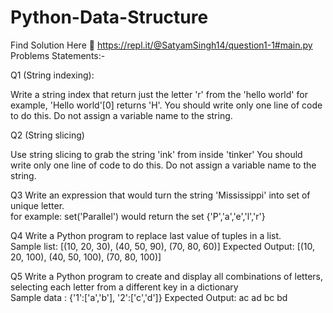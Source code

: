 # Python-Data-Structure
Find Solution Here 💁‍ https://repl.it/@SatyamSingh14/question1-1#main.py  </br>
Problems Statements:- </br>

Q1 (String indexing): </br>

Write a string index that return just  the letter 'r' from  the 'hello world'
for example, 'Hello world'[0] returns 'H'.
You should write only one line of code to do this. Do not assign a variable name to the string.  


Q2 (String slicing) </br>

Use string slicing to grab the string 'ink'  from inside 'tinker'
You should write only one line of code to do this. Do not assign a variable name to the string.  


Q3 Write an expression that would turn the string 'Mississippi' into set of unique letter. </br>
for example:
set('Parallel')
would return the set {'P','a','e','l','r'}

Q4  Write a Python program to replace last value of tuples in a list. </br>
Sample list: [(10, 20, 30), (40, 50, 90), (70, 80, 60)]
Expected Output: [(10, 20, 100), (40, 50, 100), (70, 80, 100)]

Q5  Write a Python program to create and display all combinations of letters, selecting each letter from a different key in a dictionary  </br>
Sample data : {'1':['a','b'], '2':['c','d']}
Expected Output:
ac
ad
bc
bd
